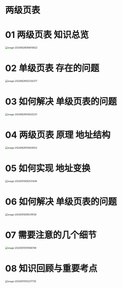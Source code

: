 # 两级页表



# 01 两级页表 知识总览

<img src="https://cvp.oss-cn-shanghai.aliyuncs.com/picgo/202406280948787.png" alt="image-20240628094810622" style="zoom:50%;" />



# 02 单级页表 存在的问题

<img src="https://cvp.oss-cn-shanghai.aliyuncs.com/picgo/202406281023539.png" alt="image-20240628102330377" style="zoom:50%;" />



# 03 如何解决 单级页表的问题

<img src="https://cvp.oss-cn-shanghai.aliyuncs.com/picgo/202406281040356.png" alt="image-20240628104020231" style="zoom:50%;" />



# 04 两级页表 原理 地址结构

<img src="https://cvp.oss-cn-shanghai.aliyuncs.com/picgo/202406281058747.png" alt="image-20240628105829522" style="zoom:50%;" />



# 05 如何实现 地址变换

<img src="https://cvp.oss-cn-shanghai.aliyuncs.com/picgo/202405150925634.png" alt="image-20240515092531449" style="zoom:50%;" />



# 06 如何解决 单级页表的问题

<img src="https://cvp.oss-cn-shanghai.aliyuncs.com/picgo/202405150953347.png" alt="image-20240515095319138" style="zoom: 50%;" />



# 07 需要注意的几个细节

<img src="https://cvp.oss-cn-shanghai.aliyuncs.com/picgo/202405151019113.png" alt="image-20240515101938749" style="zoom:50%;" />



# 08 知识回顾与重要考点

<img src="https://cvp.oss-cn-shanghai.aliyuncs.com/picgo/202405151032907.png" alt="image-20240515103217735" style="zoom:50%;" />